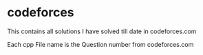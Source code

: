 # codeforces
This contains all solutions I have solved till date in codeforces.com

Each cpp File name is the Question number from codeforces.com
